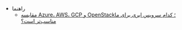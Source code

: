 - راهنما
  - [مقایسه Azure، AWS، GCP و OpenStack؛ کدام سرویس ابری برای ما مناسب‌تر است؟](/guide/Cloud_Providers_Comparation.md)
